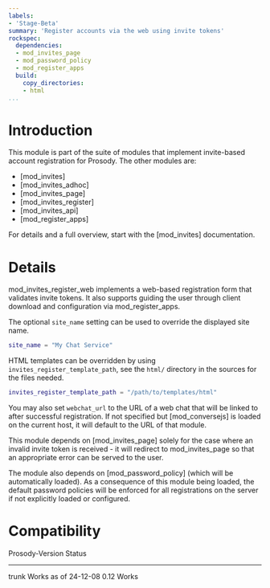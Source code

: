 ```yaml
---
labels:
- 'Stage-Beta'
summary: 'Register accounts via the web using invite tokens'
rockspec:
  dependencies:
  - mod_invites_page
  - mod_password_policy
  - mod_register_apps
  build:
    copy_directories:
    - html
...
```


Introduction
============

This module is part of the suite of modules that implement invite-based
account registration for Prosody. The other modules are:

- [mod_invites]
- [mod_invites_adhoc]
- [mod_invites_page]
- [mod_invites_register]
- [mod_invites_api]
- [mod_register_apps]

For details and a full overview, start with the [mod_invites] documentation.

Details
=======

mod_invites_register_web implements a web-based registration form that
validates invite tokens. It also supports guiding the user through client
download and configuration via mod_register_apps.

The optional `site_name` setting can be used to override the displayed site name.

```lua
site_name = "My Chat Service"
```

HTML templates can be overridden by using `invites_register_template_path`, see the `html/` directory in the sources for the files needed.

```lua
invites_register_template_path = "/path/to/templates/html"
```


You may also set `webchat_url` to the URL of a web chat that will be linked
to after successful registration. If not specified but [mod_conversejs] is loaded
on the current host, it will default to the URL of that module.

This module depends on [mod_invites_page] solely for the case where an invalid
invite token is received - it will redirect to mod_invites_page so that an
appropriate error can be served to the user.

The module also depends on [mod_password_policy] (which will be automatically
loaded). As a consequence of this module being loaded, the default password
policies will be enforced for all registrations on the server if not
explicitly loaded or configured.

Compatibility
=============

Prosody-Version Status
--------------- ---------------------
trunk           Works as of 24-12-08
0.12            Works
